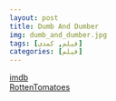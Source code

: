 ```yaml
---
layout: post
title: Dumb And Dumber
img: dumb_and_dumber.jpg
tags: [فیلم, کمدی]
categories: [فیلم]
---
```


[imdb](https://www.imdb.com/title/tt0109686/)  
[RottenTomatoes](https://www.rottentomatoes.com/m/dumb_and_dumber)
